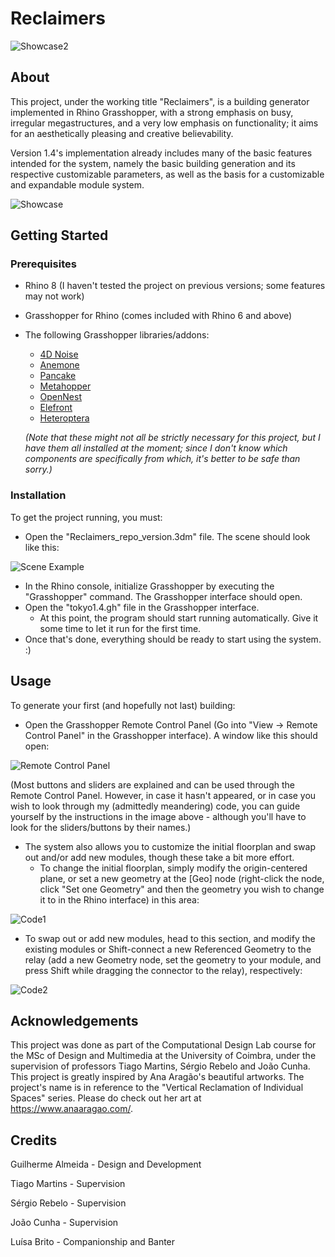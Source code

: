 # Reclaimers

![Showcase2](/docs/showcase2.jpg)

## About
This project, under the working title "Reclaimers", is a building generator implemented in Rhino Grasshopper, with a strong emphasis on busy, irregular megastructures, and a very low emphasis on functionality; it aims for an aesthetically pleasing and creative believability.

Version 1.4's implementation already includes many of the basic features intended for the system, namely the basic building generation and its respective customizable parameters, as well as the basis for a customizable and expandable module system.

![Showcase](/docs/showcase.jpg)

## Getting Started

### Prerequisites

- Rhino 8 (I haven't tested the project on previous versions; some features may not work)
- Grasshopper for Rhino (comes included with Rhino 6 and above)
- The following Grasshopper libraries/addons:

  - [4D Noise](https://www.food4rhino.com/en/app/4d-noise)
  - [Anemone](https://www.food4rhino.com/en/app/anemone)
  - [Pancake](https://www.food4rhino.com/en/app/pancake)
  - [Metahopper](https://www.food4rhino.com/en/app/metahopper)
  - [OpenNest](https://www.food4rhino.com/en/app/opennest)
  - [Elefront](https://www.food4rhino.com/en/app/elefront)
  - [Heteroptera](https://www.food4rhino.com/en/app/heteroptera)

  *(Note that these might not all be strictly necessary for this project, but I have them all installed at the moment; since I don't know which components are specifically from which, it's better to be safe than sorry.)*

### Installation

To get the project running, you must:

- Open the "Reclaimers_repo_version.3dm" file. The scene should look like this:

![Scene Example](/docs/scene.jpg)

- In the Rhino console, initialize Grasshopper by executing the "Grasshopper" command. The Grasshopper interface should open.
- Open the "tokyo1.4.gh" file in the Grasshopper interface.
  - At this point, the program should start running automatically. Give it some time to let it run for the first time.
- Once that's done, everything should be ready to start using the system. :)

## Usage

To generate your first (and hopefully not last) building:

- Open the Grasshopper Remote Control Panel (Go into "View -> Remote Control Panel" in the Grasshopper interface). A window like this should open:

![Remote Control Panel](/docs/instructions.jpg)

(Most buttons and sliders are explained and can be used through the Remote Control Panel. However, in case it hasn't appeared, or in case you wish to look through my (admittedly meandering) code, you can guide yourself by the instructions in the image above - although you'll have to look for the sliders/buttons by their names.)

- The system also allows you to customize the initial floorplan and swap out and/or add new modules, though these take a bit more effort.
  - To change the initial floorplan, simply modify the origin-centered plane, or set a new geometry at the [Geo] node (right-click the node, click "Set one Geometry" and then the geometry you wish to change it to in the Rhino interface) in this area:

![Code1](/docs/initialfloorplan.png)
  - To swap out or add new modules, head to this section, and modify the existing modules or Shift-connect a new Referenced Geometry to the relay (add a new Geometry node, set the geometry to your module, and press Shift while dragging the connector to the relay), respectively:

![Code2](/docs/addmodules.png)

## Acknowledgements

This project was done as part of the Computational Design Lab course for the MSc of Design and Multimedia at the University of Coimbra, under the supervision of professors Tiago Martins, Sérgio Rebelo and João Cunha.
This project is greatly inspired by Ana Aragão's beautiful artworks. The project's name is in reference to the "Vertical Reclamation of Individual Spaces" series. Please do check out her art at https://www.anaaragao.com/. 

## Credits

Guilherme Almeida - Design and Development

Tiago Martins - Supervision

Sérgio Rebelo - Supervision

João Cunha - Supervision

Luísa Brito - Companionship and Banter
